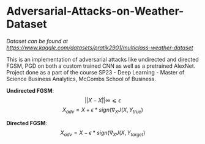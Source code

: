 # Adversarial-Attacks-on-Weather-Dataset

*Dataset can be found at https://www.kaggle.com/datasets/pratik2901/multiclass-weather-dataset*

This is an implementation of adversarial attacks like undirected and directed FGSM, PGD on both a custom trained CNN as well as a pretrained AlexNet. Project done as a part of the course SP23 - Deep Learning - Master of Science Business Analytics, McCombs School of Business.

**Undirected FGSM**:
$$||X−X̂||∞⩽ϵ$$
$$X_{adv} = X + ϵ * sign(∇_{X}J(X,Y_{true})$$

**Directed FGSM**:
$$X_{adv}=X−ϵ*sign(∇_{X}J(X,Y_{target})$$

